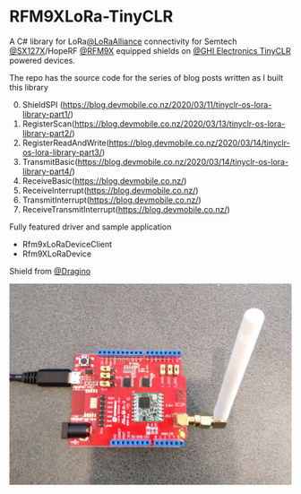 # RFM9XLoRa-TinyCLR
A C# library for LoRa[@LoRaAlliance](https://lora-alliance.org/) connectivity for Semtech [@SX127X](https://www.semtech.com/products/wireless-rf/lora-transceivers/SX1276)/HopeRF [@RFM9X](http://www.hoperf.com/rf_transceiver/lora/RFM95W.html) equipped shields on [@GHI Electronics TinyCLR](https://www.ghielectronics.com/tinyclr/features) powered devices.

The repo has the source code for the series of blog posts written as I built this library

00. ShieldSPI (https://blog.devmobile.co.nz/2020/03/11/tinyclr-os-lora-library-part1/)
01. RegisterScan(https://blog.devmobile.co.nz/2020/03/13/tinyclr-os-lora-library-part2/)
02. RegisterReadAndWrite(https://blog.devmobile.co.nz/2020/03/14/tinyclr-os-lora-library-part3/)
03. TransmitBasic(https://blog.devmobile.co.nz/2020/03/14/tinyclr-os-lora-library-part4/)
04. ReceiveBasic(https://blog.devmobile.co.nz/)
05. ReceiveInterrupt(https://blog.devmobile.co.nz/)
06. TransmitInterrupt(https://blog.devmobile.co.nz/)
07. ReceiveTransmitInterrupt(https://blog.devmobile.co.nz/)

Fully featured driver and sample application
* Rfm9xLoRaDeviceClient 
* Rfm9XLoRaDevice

Shield from [@Dragino](http://www.dragino.com/products/lora/item/102-lora-shield.html)

![LoRa Shield for Arduino](DeviceV2.jpg)
